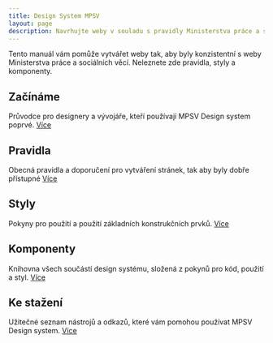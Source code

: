 ```yaml
---
title: Design System MPSV
layout: page
description: Navrhujte weby v souladu s pravidly Ministerstva práce a sociálních věcí.
---
```


Tento manuál vám pomůže vytvářet weby tak, aby byly konzistentní s weby Ministerstva práce a sociálních věcí. Neleznete zde pravidla, styly a komponenty.


## Začínáme

Průvodce pro designery a vývojáře, kteří používají MPSV Design system poprvé. [Více](/demo-design-system/getting-started/01-designers.html)

## Pravidla

Obecná pravidla a doporučení pro vytváření stránek, tak aby byly dobře přístupné [Více](/demo-design-system/guidelines/04-accessibility.html)

## Styly

Pokyny pro použití a použití základních konstrukčních prvků. [Více](/demo-design-system/styles/color.html)

## Komponenty

Knihovna všech součástí design systému, složená z pokynů pro kód, použití a styl. [Více](/demo-design-system/components/)

## Ke stažení

Užitečné seznam nástrojů a odkazů, které vám pomohou používat MPSV Design system. [Více](/demo-design-system/resources.html)
